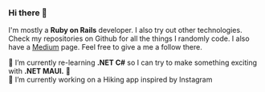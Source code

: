 ### Hi there 👋

I'm mostly a **Ruby on Rails** developer. I also try out other technologies. Check my repositories on Github for all the things I randomly code. I also have a [Medium](https://medium.com/@anMagpie) page. Feel free to give a me a follow there.

🌱 I’m currently re-learning **.NET C#** so I can try to make something exciting with **.NET MAUI.** :star2:<br>
🔭 I’m currently working on a Hiking app inspired by Instagram

<!--
**zprima/zprima** is a ✨ _special_ ✨ repository because its `README.md` (this file) appears on your GitHub profile.

Here are some ideas to get you started:

- 🔭 I’m currently working on ...
- 🌱 I’m currently learning ...
- 👯 I’m looking to collaborate on ...
- 🤔 I’m looking for help with ...
- 💬 Ask me about ...
- 📫 How to reach me: ...
- 😄 Pronouns: ...
- ⚡ Fun fact: ...
-->
